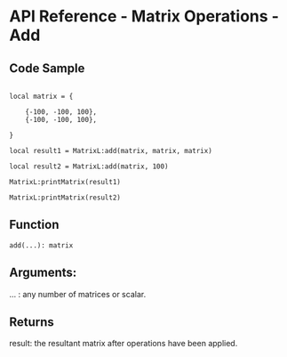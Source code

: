 # API Reference - Matrix Operations - Add

## Code Sample

```

local matrix = {
	
	{-100, -100, 100},
	{-100, -100, 100},

}

local result1 = MatrixL:add(matrix, matrix, matrix)

local result2 = MatrixL:add(matrix, 100)

MatrixL:printMatrix(result1)

MatrixL:printMatrix(result2)

```
## Function

```
add(...): matrix
```

## Arguments:

… : any number of matrices or scalar.

## Returns

result: the resultant matrix after operations have been applied.
